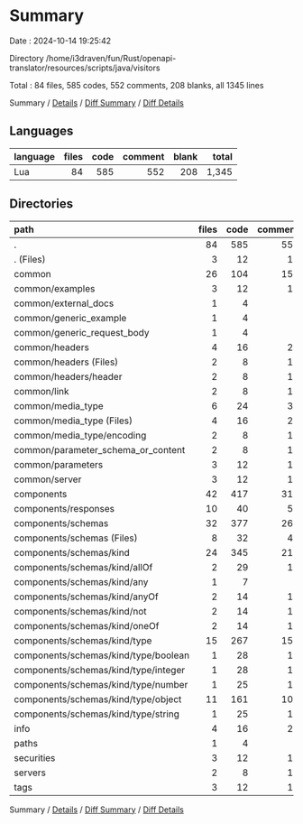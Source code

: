 # Summary

Date : 2024-10-14 19:25:42

Directory /home/i3draven/fun/Rust/openapi-translator/resources/scripts/java/visitors

Total : 84 files,  585 codes, 552 comments, 208 blanks, all 1345 lines

Summary / [Details](details.md) / [Diff Summary](diff.md) / [Diff Details](diff-details.md)

## Languages
| language | files | code | comment | blank | total |
| :--- | ---: | ---: | ---: | ---: | ---: |
| Lua | 84 | 585 | 552 | 208 | 1,345 |

## Directories
| path | files | code | comment | blank | total |
| :--- | ---: | ---: | ---: | ---: | ---: |
| . | 84 | 585 | 552 | 208 | 1,345 |
| . (Files) | 3 | 12 | 15 | 6 | 33 |
| common | 26 | 104 | 155 | 52 | 311 |
| common/examples | 3 | 12 | 18 | 6 | 36 |
| common/external_docs | 1 | 4 | 6 | 2 | 12 |
| common/generic_example | 1 | 4 | 6 | 2 | 12 |
| common/generic_request_body | 1 | 4 | 6 | 2 | 12 |
| common/headers | 4 | 16 | 24 | 8 | 48 |
| common/headers (Files) | 2 | 8 | 12 | 4 | 24 |
| common/headers/header | 2 | 8 | 12 | 4 | 24 |
| common/link | 2 | 8 | 12 | 4 | 24 |
| common/media_type | 6 | 24 | 36 | 12 | 72 |
| common/media_type (Files) | 4 | 16 | 24 | 8 | 48 |
| common/media_type/encoding | 2 | 8 | 12 | 4 | 24 |
| common/parameter_schema_or_content | 2 | 8 | 12 | 4 | 24 |
| common/parameters | 3 | 12 | 18 | 6 | 36 |
| common/server | 3 | 12 | 17 | 6 | 35 |
| components | 42 | 417 | 316 | 124 | 857 |
| components/responses | 10 | 40 | 56 | 20 | 116 |
| components/schemas | 32 | 377 | 260 | 104 | 741 |
| components/schemas (Files) | 8 | 32 | 44 | 16 | 92 |
| components/schemas/kind | 24 | 345 | 216 | 88 | 649 |
| components/schemas/kind/allOf | 2 | 29 | 17 | 7 | 53 |
| components/schemas/kind/any | 1 | 7 | 9 | 3 | 19 |
| components/schemas/kind/anyOf | 2 | 14 | 13 | 6 | 33 |
| components/schemas/kind/not | 2 | 14 | 13 | 6 | 33 |
| components/schemas/kind/oneOf | 2 | 14 | 13 | 6 | 33 |
| components/schemas/kind/type | 15 | 267 | 151 | 60 | 478 |
| components/schemas/kind/type/boolean | 1 | 28 | 11 | 5 | 44 |
| components/schemas/kind/type/integer | 1 | 28 | 11 | 5 | 44 |
| components/schemas/kind/type/number | 1 | 25 | 11 | 5 | 41 |
| components/schemas/kind/type/object | 11 | 161 | 107 | 40 | 308 |
| components/schemas/kind/type/string | 1 | 25 | 11 | 5 | 41 |
| info | 4 | 16 | 20 | 8 | 44 |
| paths | 1 | 4 | 6 | 2 | 12 |
| securities | 3 | 12 | 15 | 6 | 33 |
| servers | 2 | 8 | 10 | 4 | 22 |
| tags | 3 | 12 | 15 | 6 | 33 |

Summary / [Details](details.md) / [Diff Summary](diff.md) / [Diff Details](diff-details.md)